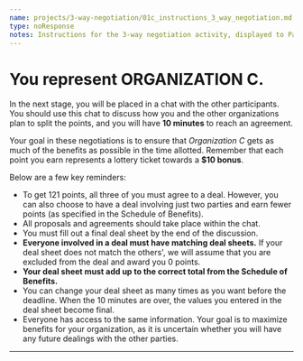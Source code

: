 ```yaml
---
name: projects/3-way-negotiation/01c_instructions_3_way_negotiation.md
type: noResponse
notes: Instructions for the 3-way negotiation activity, displayed to Participants assigned to Organization C.
---
```


# You represent **ORGANIZATION C**.

In the next stage, you will be placed in a chat with the other participants. You should use this chat to discuss how you and the other organizations plan to split the points, and you will have **10 minutes** to reach an agreement.

Your goal in these negotiations is to ensure that *Organization C* gets as much of the benefits as possible in the time allotted. Remember that each point you earn represents a lottery ticket towards a **$10 bonus**.

Below are a few key reminders:

- To get 121 points, all three of you must agree to a deal. However, you can also choose to have a deal involving just two parties and earn fewer points (as specified in the Schedule of Benefits).
- All proposals and agreements should take place within the chat. 
- You must fill out a final deal sheet by the end of the discussion.
- **Everyone involved in a deal must have matching deal sheets.** If your deal sheet does not match the others', we will assume that you are excluded from the deal and award you 0 points.
- **Your deal sheet must add up to the correct total from the Schedule of Benefits.**
- You can change your deal sheet as many times as you want before the deadline. When the 10 minutes are over, the values you entered in the deal sheet become final.
- Everyone has access to the same information. Your goal is to maximize benefits for your organization, as it is uncertain whether you will have any future dealings with the other parties.

---

